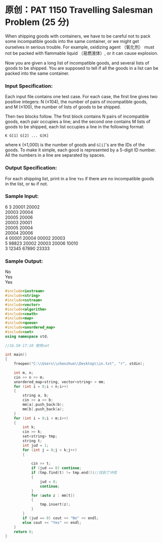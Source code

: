 # 原创：PAT 1150 Travelling Salesman Problem (25 分)

When shipping goods with containers, we have to be careful not to pack some incompatible goods into the same container, or we might get ourselves in serious trouble. For example, oxidizing agent （氧化剂） must not be packed with flammable liquid （易燃液体）, or it can cause explosion.

Now you are given a long list of incompatible goods, and several lists of goods to be shipped. You are supposed to tell if all the goods in a list can be packed into the same container.

### Input Specification:

Each input file contains one test case. For each case, the first line gives two positive integers: N (≤10​4​​), the number of pairs of incompatible goods, and M (≤100), the number of lists of goods to be shipped.

Then two blocks follow. The first block contains N pairs of incompatible goods, each pair occupies a line; and the second one contains M lists of goods to be shipped, each list occupies a line in the following format:
```
K G[1] G[2] ... G[K]
```

where `K` (≤1,000) is the number of goods and `G[i]`'s are the IDs of the goods. To make it simple, each good is represented by a 5-digit ID number. All the numbers in a line are separated by spaces.

### Output Specification:

For each shipping list, print in a line `Yes` if there are no incompatible goods in the list, or `No` if not.

### Sample Input:
6 3
20001 20002  
20003 20004  
20005 20006  
20003 20001  
20005 20004  
20004 20006  
4 00001 20004 00002 20003  
5 98823 20002 20003 20006 10010  
3 12345 67890 23333  
### Sample Output:
No  
Yes  
Yes  

```c++
#include<iostream>
#include<string>
#include<sstream>
#include<vector>
#include<algorithm>
#include<cmath>
#include<map>
#include<queue>
#include<unordered_map>
#include<set>
using namespace std;
 
//16.50-17:10 使用set
 
int main()
{
	freopen("C:\\Users\\chenzhuo\\Desktop\\in.txt", "r", stdin);
	
	int m, n;
	cin >> n >> m;
	unordered_map<string, vector<string> > mm;
	for (int i = 0;i < n;i++)
	{
		string a, b;
		cin >> a >> b;
		mm[a].push_back(b);
		mm[b].push_back(a);
	}
	for (int i = 0;i < m;i++)
	{
		int k;
		cin >> k;
		set<string> tmp;
		string t;
		int jud = 1;
		for (int j = 0;j < k;j++)
		{
			
			cin >> t;
			if (jud == 0) continue;
			if (tmp.find(t) != tmp.end())//找到了冲突
			{
				jud = 0;
				continue;
			}
			for (auto z : mm[t])
			{
				tmp.insert(z);
			}
		}
		if (jud == 0) cout << "No" << endl;
		else cout << "Yes" << endl;
	}
	return 0;
}
```
